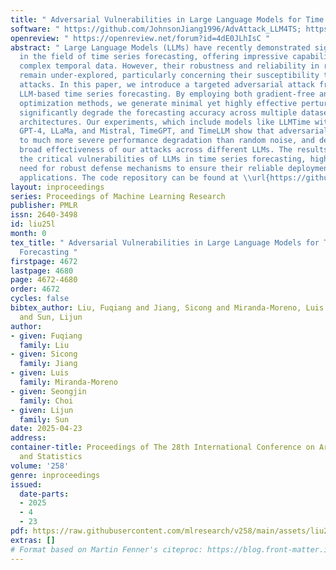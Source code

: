 ```yaml
---
title: " Adversarial Vulnerabilities in Large Language Models for Time Series Forecasting "
software: " https://github.com/JohnsonJiang1996/AdvAttack_LLM4TS; https://fuqliu.github.io/attack-llm4ts/ "
openreview: " https://openreview.net/forum?id=4dE0JLhIsC "
abstract: " Large Language Models (LLMs) have recently demonstrated significant potential
  in the field of time series forecasting, offering impressive capabilities in handling
  complex temporal data. However, their robustness and reliability in real-world applications
  remain under-explored, particularly concerning their susceptibility to adversarial
  attacks. In this paper, we introduce a targeted adversarial attack framework for
  LLM-based time series forecasting. By employing both gradient-free and black-box
  optimization methods, we generate minimal yet highly effective perturbations that
  significantly degrade the forecasting accuracy across multiple datasets and LLM
  architectures. Our experiments, which include models like LLMTime with GPT-3.5,
  GPT-4, LLaMa, and Mistral, TimeGPT, and TimeLLM show that adversarial attacks lead
  to much more severe performance degradation than random noise, and demonstrate the
  broad effectiveness of our attacks across different LLMs. The results underscore
  the critical vulnerabilities of LLMs in time series forecasting, highlighting the
  need for robust defense mechanisms to ensure their reliable deployment in practical
  applications. The code repository can be found at \\url{https://github.com/JohnsonJiang1996/AdvAttack_LLM4TS.} "
layout: inproceedings
series: Proceedings of Machine Learning Research
publisher: PMLR
issn: 2640-3498
id: liu25l
month: 0
tex_title: " Adversarial Vulnerabilities in Large Language Models for Time Series
  Forecasting "
firstpage: 4672
lastpage: 4680
page: 4672-4680
order: 4672
cycles: false
bibtex_author: Liu, Fuqiang and Jiang, Sicong and Miranda-Moreno, Luis and Choi, Seongjin
  and Sun, Lijun
author:
- given: Fuqiang
  family: Liu
- given: Sicong
  family: Jiang
- given: Luis
  family: Miranda-Moreno
- given: Seongjin
  family: Choi
- given: Lijun
  family: Sun
date: 2025-04-23
address:
container-title: Proceedings of The 28th International Conference on Artificial Intelligence
  and Statistics
volume: '258'
genre: inproceedings
issued:
  date-parts:
  - 2025
  - 4
  - 23
pdf: https://raw.githubusercontent.com/mlresearch/v258/main/assets/liu25l/liu25l.pdf
extras: []
# Format based on Martin Fenner's citeproc: https://blog.front-matter.io/posts/citeproc-yaml-for-bibliographies/
---
```

